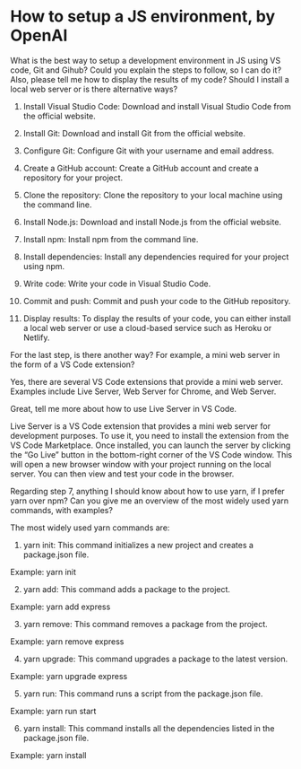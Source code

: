# How to setup a JS environment, by OpenAI

What is the best way to setup a development environment in JS using VS code, Git and Gihub? Could you explain the steps to follow, so I can do it? Also, please tell me how to display the results of my code? Should I install a local web server or is there alternative ways?

1. Install Visual Studio Code: Download and install Visual Studio Code from the official website.

2. Install Git: Download and install Git from the official website.

3. Configure Git: Configure Git with your username and email address.

4. Create a GitHub account: Create a GitHub account and create a repository for your project.

5. Clone the repository: Clone the repository to your local machine using the command line.

6. Install Node.js: Download and install Node.js from the official website.

7. Install npm: Install npm from the command line.

8. Install dependencies: Install any dependencies required for your project using npm.

9. Write code: Write your code in Visual Studio Code.

10. Commit and push: Commit and push your code to the GitHub repository.

11. Display results: To display the results of your code, you can either install a local web server or use a cloud-based service such as Heroku or Netlify.

For the last step, is there another way? For example, a mini web server in the form of a VS Code extension?

Yes, there are several VS Code extensions that provide a mini web server. Examples include Live Server, Web Server for Chrome, and Web Server.

Great, tell me more about how to use Live Server in VS Code.

Live Server is a VS Code extension that provides a mini web server for development purposes. To use it, you need to install the extension from the VS Code Marketplace. Once installed, you can launch the server by clicking the “Go Live” button in the bottom-right corner of the VS Code window. This will open a new browser window with your project running on the local server. You can then view and test your code in the browser.

Regarding step 7, anything I should know about how to use yarn, if I prefer yarn over npm? Can you give me an overview of the most widely used yarn commands, with examples?

The most widely used yarn commands are:

1. yarn init: This command initializes a new project and creates a package.json file.

Example: yarn init

2. yarn add: This command adds a package to the project.

Example: yarn add express

3. yarn remove: This command removes a package from the project.

Example: yarn remove express

4. yarn upgrade: This command upgrades a package to the latest version.

Example: yarn upgrade express

5. yarn run: This command runs a script from the package.json file.

Example: yarn run start

6. yarn install: This command installs all the dependencies listed in the package.json file.

Example: yarn install
